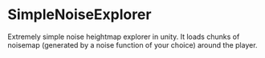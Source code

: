 # SimpleNoiseExplorer
Extremely simple noise heightmap explorer in unity. It loads chunks of noisemap (generated by a noise function of your choice) around the player. 
